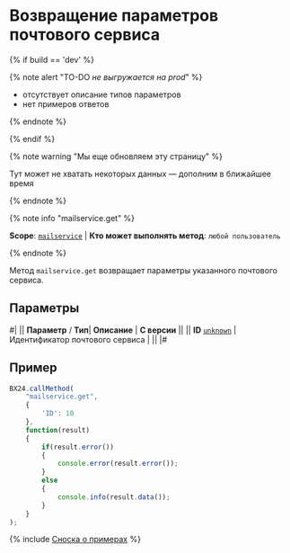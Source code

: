 # Возвращение параметров почтового сервиса

{% if build == 'dev' %}

{% note alert "TO-DO _не выгружается на prod_" %}

- отсутствует описание типов параметров
- нет примеров ответов

{% endnote %}

{% endif %}

{% note warning "Мы еще обновляем эту страницу" %}

Тут может не хватать некоторых данных — дополним в ближайшее время

{% endnote %}

{% note info "mailservice.get" %}

**Scope**: [`mailservice`](../scopes/permissions.md) | **Кто может выполнять метод**: `любой пользователь`

{% endnote %}

Метод `mailservice.get` возвращает параметры указанного почтового сервиса.

## Параметры

#|
||  **Параметр** / **Тип**| **Описание** | **С версии** ||
|| **ID**
[`unknown`](../data-types.md) | Идентификатор почтового сервиса | ||
|#

## Пример

```js
BX24.callMethod(
    "mailservice.get",
    {
        'ID': 10
    },
    function(result)
    {
        if(result.error())
        {
            console.error(result.error());
        }
        else
        {
            console.info(result.data());
        }
    }
);
```
{% include [Сноска о примерах](../../_includes/examples.md) %}
